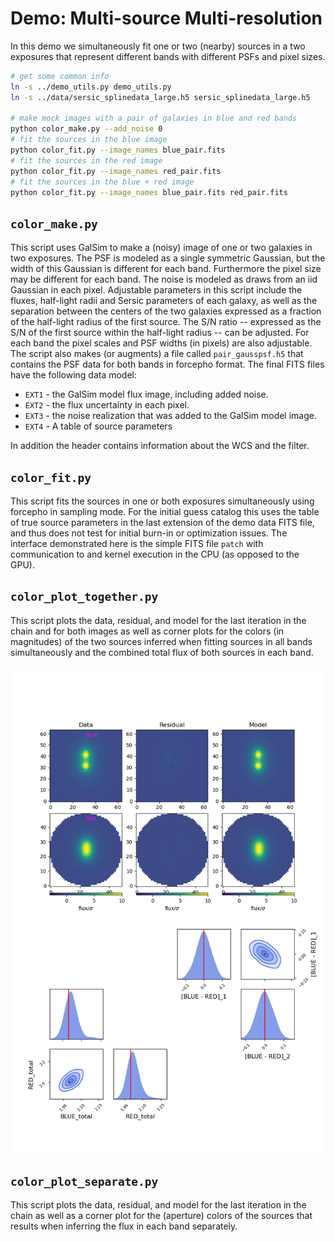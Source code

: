 # Demo: Multi-source Multi-resolution

In this demo we simultaneously fit one or two (nearby) sources in a two exposures that
represent different bands with different PSFs and pixel sizes.


```sh
# get some common info
ln -s ../demo_utils.py demo_utils.py
ln -s ../data/sersic_splinedata_large.h5 sersic_splinedata_large.h5

# make mock images with a pair of galaxies in blue and red bands
python color_make.py --add_noise 0
# fit the sources in the blue image
python color_fit.py --image_names blue_pair.fits
# fit the sources in the red image
python color_fit.py --image_names red_pair.fits
# fit the sources in the blue + red image
python color_fit.py --image_names blue_pair.fits red_pair.fits
```

## `color_make.py`

This script uses GalSim to make a (noisy) image of one or two galaxies in two
exposures. The PSF is modeled as a single symmetric Gaussian, but the width of
this Gaussian is different for each band. Furthermore the pixel size may be
different for each band. The noise is modeled as draws from an iid Gaussian in
each pixel. Adjustable parameters in this script include the fluxes, half-light
radii and Sersic parameters of each galaxy, as well as the separation between
the centers of the two galaxies expressed as a fraction of the half-light radius
of the first source. The S/N ratio  -- expressed as the S/N of the first source
within the half-light radius -- can be adjusted. For each band the pixel scales
and PSF widths (in pixels) are also adjustable.  The script also makes (or
augments) a file called `pair_gausspsf.h5` that contains the PSF data for both
bands in forcepho format.  The final FITS files have the following data model:

* `EXT1` - the GalSim model flux image, including added noise.
* `EXT2` - the flux uncertainty in each pixel.
* `EXT3` - the noise realization that was added to the GalSim model image.
* `EXT4` - A table of source parameters

In addition the header contains information about the WCS and the filter.

## `color_fit.py`

This script fits the sources in one or both exposures simultaneously using
forcepho in sampling mode.  For the initial guess catalog this uses the table of
true source parameters in the last extension of the demo data FITS file, and
thus does not test for initial burn-in or optimization issues.  The interface
demonstrated here is the simple FITS file `patch` with communication to and
kernel execution in the CPU (as opposed to the GPU).

## `color_plot_together.py`

This script plots the data, residual, and model for the last iteration in the
chain and for both images as well as corner plots for the colors (in magnitudes)
of the two sources inferred when fitting sources in all bands simultaneously and
the combined total flux of both sources in each band.

![color posterior from simultaneous fit](./together_v1.png)

## `color_plot_separate.py`

This script plots the data, residual, and model for the last iteration in the
chain as well as a corner plot for the (aperture) colors of the sources that
results when inferring the flux in each band separately.